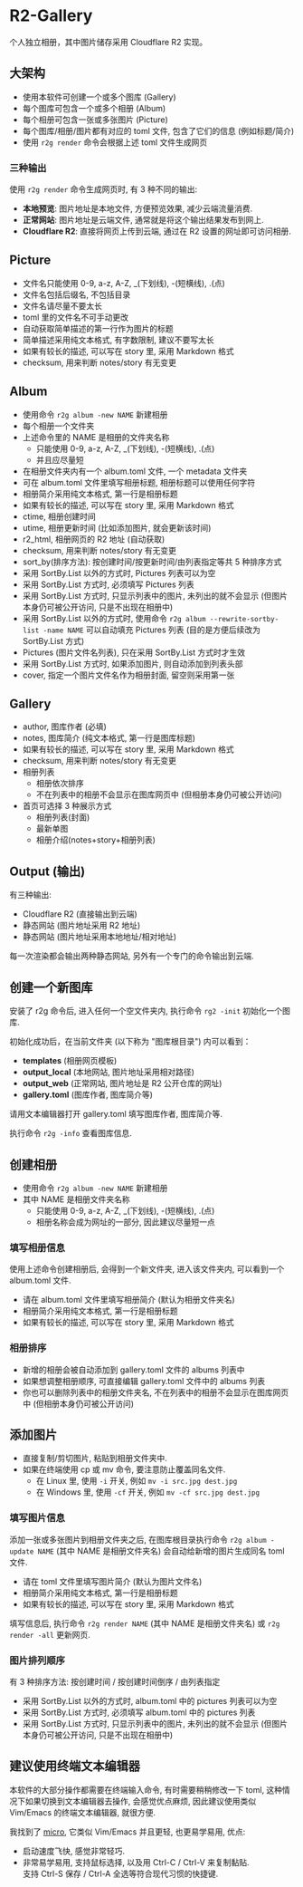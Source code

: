 # R2-Gallery

个人独立相册，其中图片储存采用 Cloudflare R2 实现。


## 大架构

- 使用本软件可创建一个或多个图库 (Gallery)
- 每个图库可包含一个或多个相册 (Album)
- 每个相册可包含一张或多张图片 (Picture)
- 每个图库/相册/图片都有对应的 toml 文件, 包含了它们的信息 (例如标题/简介)
- 使用 `r2g render` 命令会根据上述 toml 文件生成网页

### 三种输出

使用 `r2g render` 命令生成网页时, 有 3 种不同的输出:

- **本地预览**: 图片地址是本地文件, 方便预览效果, 减少云端流量消费.
- **正常网站**: 图片地址是云端文件, 通常就是将这个输出结果发布到网上.
- **Cloudflare R2**: 直接将网页上传到云端, 通过在 R2 设置的网址即可访问相册.

## Picture

- 文件名只能使用 0-9, a-z, A-Z, _(下划线), -(短横线), .(点)
- 文件名包括后缀名, 不包括目录
- 文件名请尽量不要太长
- toml 里的文件名不可手动更改
- 自动获取简单描述的第一行作为图片的标题
- 简单描述采用纯文本格式, 有字数限制, 建议不要写太长
- 如果有较长的描述, 可以写在 story 里, 采用 Markdown 格式
- checksum, 用来判断 notes/story 有无变更

## Album

- 使用命令 `r2g album -new NAME` 新建相册
- 每个相册一个文件夹
- 上述命令里的 NAME 是相册的文件夹名称  
  - 只能使用 0-9, a-z, A-Z, _(下划线), -(短横线), .(点)  
  - 并且应尽量短
- 在相册文件夹内有一个 album.toml 文件, 一个 metadata 文件夹
- 可在 album.toml 文件里填写相册标题, 相册标题可以使用任何字符
- 相册简介采用纯文本格式, 第一行是相册标题
- 如果有较长的描述, 可以写在 story 里, 采用 Markdown 格式
- ctime, 相册创建时间
- utime, 相册更新时间 (比如添加图片, 就会更新该时间)
- r2_html, 相册网页的 R2 地址 (自动获取)
- checksum, 用来判断 notes/story 有无变更
- sort_by(排序方法): 按创建时间/按更新时间/由列表指定等共 5 种排序方式
- 采用 SortBy.List 以外的方式时, Pictures 列表可以为空
- 采用 SortBy.List 方式时, 必须填写 Pictures 列表
- 采用 SortBy.List 方式时, 只显示列表中的图片, 未列出的就不会显示
  (但图片本身仍可被公开访问, 只是不出现在相册中)
- 采用 SortBy.List 以外的方式时, 使用命令
  `r2g album --rewrite-sortby-list -name NAME`
  可以自动填充 Pictures 列表 (目的是方便后续改为 SortBy.List 方式)
- Pictures (图片文件名列表), 只在采用 SortBy.List 方式时才生效
- 采用 SortBy.List 方式时, 如果添加图片, 则自动添加到列表头部
- cover, 指定一个图片文件名作为相册封面, 留空则采用第一张

## Gallery

- author, 图库作者 (必填)
- notes, 图库简介 (纯文本格式, 第一行是图库标题)
- 如果有较长的描述, 可以写在 story 里, 采用 Markdown 格式
- checksum, 用来判断 notes/story 有无变更
- 相册列表
  - 相册依次排序
  - 不在列表中的相册不会显示在图库网页中 (但相册本身仍可被公开访问)
- 首页可选择 3 种展示方式
  - 相册列表(封面)
  - 最新单图
  - 相册介绍(notes+story+相册列表)

## Output (输出)

有三种输出:

- Cloudflare R2 (直接输出到云端)
- 静态网站      (图片地址采用 R2 地址)
- 静态网站      (图片地址采用本地地址/相对地址)

每一次渲染都会输出两种静态网站, 另外有一个专门的命令输出到云端.

## 创建一个新图库

安装了 r2g 命令后, 进入任何一个空文件夹内, 执行命令 `rg2 -init`
初始化一个图库.

初始化成功后，在当前文件夹 (以下称为 "图库根目录") 内可以看到：

- **templates** (相册网页模板)
- **output_local** (本地网站, 图片地址采用相对路径)
- **output_web** (正常网站, 图片地址是 R2 公开仓库的网址)
- **gallery.toml** (图库作者, 图库简介等)

请用文本编辑器打开 gallery.toml 填写图库作者, 图库简介等.

执行命令 `r2g -info` 查看图库信息.

## 创建相册

- 使用命令 `r2g album -new NAME` 新建相册
- 其中 NAME 是相册文件夹名称
  - 只能使用 0-9, a-z, A-Z, _(下划线), -(短横线), .(点)  
  - 相册名称会成为网址的一部分, 因此建议尽量短一点

### 填写相册信息

使用上述命令创建相册后, 会得到一个新文件夹,
进入该文件夹内, 可以看到一个 album.toml 文件.

- 请在 album.toml 文件里填写相册简介 (默认为相册文件夹名)
- 相册简介采用纯文本格式, 第一行是相册标题
- 如果有较长的描述, 可以写在 story 里, 采用 Markdown 格式

### 相册排序

- 新增的相册会被自动添加到 gallery.toml 文件的 albums 列表中
- 如果想调整相册顺序, 可直接编辑 gallery.toml 文件中的 albums 列表
- 你也可以删除列表中的相册文件夹名, 不在列表中的相册不会显示在图库网页中
  (但相册本身仍可被公开访问)

## 添加图片

- 直接复制/剪切图片, 粘贴到相册文件夹中.
- 如果在终端使用 cp 或 mv 命令, 要注意防止覆盖同名文件.
  - 在 Linux 里, 使用 `-i` 开关, 例如 `mv -i src.jpg dest.jpg`
  - 在 Windows 里, 使用 `-cf` 开关, 例如 `mv -cf src.jpg dest.jpg`

### 填写图片信息

添加一张或多张图片到相册文件夹之后, 在图库根目录执行命令
`r2g album -update NAME` (其中 NAME 是相册文件夹名)
会自动给新增的图片生成同名 toml 文件.

- 请在 toml 文件里填写图片简介 (默认为图片文件名)
- 相册简介采用纯文本格式, 第一行是相册标题
- 如果有较长的描述, 可以写在 story 里, 采用 Markdown 格式

填写信息后, 执行命令 `r2g render NAME` (其中 NAME 是相册文件夹名)
或 `r2g render -all` 更新网页.

### 图片排列顺序

有 3 种排序方法: 按创建时间 / 按创建时间倒序 / 由列表指定

- 采用 SortBy.List 以外的方式时, album.toml 中的 pictures 列表可以为空
- 采用 SortBy.List 方式时, 必须填写 album.toml 中的 pictures 列表
- 采用 SortBy.List 方式时, 只显示列表中的图片, 未列出的就不会显示
  (但图片本身仍可被公开访问, 只是不出现在相册中)


## 建议使用终端文本编辑器

本软件的大部分操作都需要在终端输入命令, 有时需要稍稍修改一下 toml,
这种情况下如果切换到文本编辑器去操作, 会感觉优点麻烦, 因此建议使用类似
Vim/Emacs 的终端文本编辑器, 就很方便.

我找到了 [micro](https://github.com/zyedidia/micro), 它类似 Vim/Emacs
并且更轻, 也更易学易用, 优点:

- 启动速度飞快, 感觉非常轻巧.
- 非常易学易用, 支持鼠标选择, 以及用 Ctrl-C / Ctrl-V 来复制黏贴.  
  支持 Ctrl-S 保存 / Ctrl-A 全选等符合现代习惯的快捷键.


